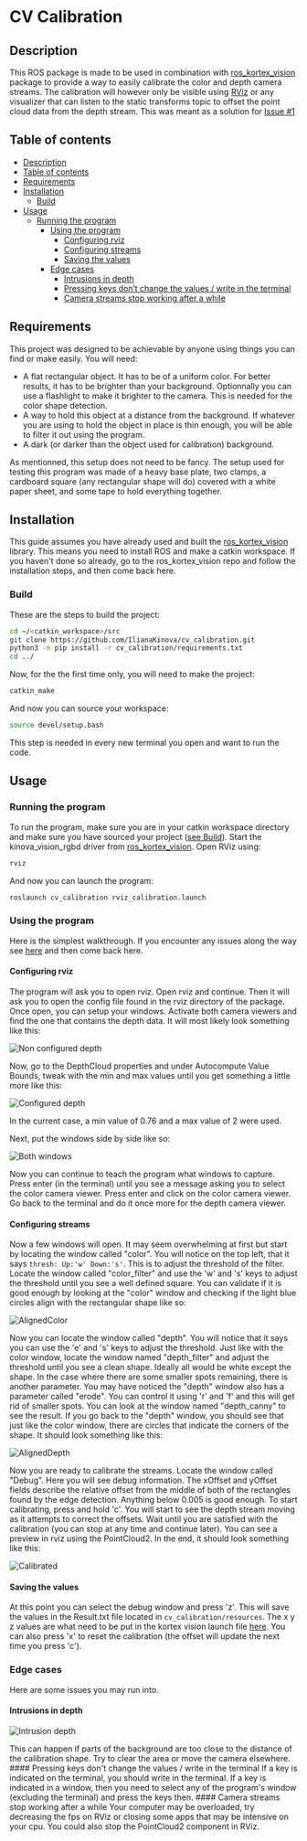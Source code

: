 # CV Calibration
<a id="md-description" name="description"></a>
## Description
This ROS package is made to be used in combination with [ros_kortex_vision](https://github.com/Kinovarobotics/ros_kortex_vision) package to provide a way to easily calibrate the color and depth camera streams. The calibration will however only be visible using [RViz](http://wiki.ros.org/rviz) or any visualizer that can listen to the static transforms topic to offset the point cloud data from the depth stream.
This was meant as a solution for [Issue #1](https://github.com/Kinovarobotics/ros_kortex_vision/issues/1)

<a id="md-description" name="contents"></a>
## Table of contents
- [Description](#description)
- [Table of contents](#contents)
- [Requirements](#Requirements)
- [Installation](#Installation)
    - [Build](#Build)
- [Usage](#Usage)
    - [Running the program](#run)
        - [Using the program](#use)
            - [Configuring rviz](#conf-rviz)
            - [Configuring streams](#conf-streams)
            - [Saving the values](#save)
        - [Edge cases](#edgecases)
            - [Intrusions in depth](#intrusions)
            - [Pressing keys don’t change the values / write in the terminal](#edgekeys)
            - [Camera streams stop working after a while](edgecamstop)


## Requirements
This project was designed to be achievable by anyone using things you can find or make easily.
You will need:
- A flat rectangular object. It has to be of a uniform color. For better results, it has to be brighter than your background. Optionnally you can use a flashlight to make it brighter to the camera. This is needed for the color shape detection.
- A way to hold this object at a distance from the background. If whatever you are using to hold the object in place is thin enough, you will be able to filter it out using the program.
- A dark (or darker than the object used for calibration) background.

As mentionned, this setup does not need to be fancy. The setup used for testing this program was made of a heavy base plate, two clamps, a cardboard square (any rectangular shape will do) covered with a white paper sheet, and some tape to hold everything together.

## Installation
This guide assumes you have already used and built the [ros_kortex_vision](https://github.com/Kinovarobotics/ros_kortex_vision) library. This means you need to install ROS and make a catkin workspace. If you haven't done so already, go to the ros_kortex_vision repo and follow the installation steps, and then come back here.

### Build
These are the steps to build the project:
```sh
cd ~/<catkin_workspace>/src
git clone https://github.com/IlianaKinova/cv_calibration.git
python3 -m pip install -r cv_calibration/requirements.txt
cd ../
```

Now, for the the first time only, you will need to make the project:
```sh
catkin_make
```

And now you can source your workspace:
```sh
source devel/setup.bash
```
This step is needed in every new terminal you open and want to run the code.

## Usage
<a id="md-run" name="run"></a>
### Running the program
To run the program, make sure you are in your catkin workspace directory and make sure you have sourced your project ([see Build](#Build)). Start the kinova_vision_rgbd driver from [ros_kortex_vision](https://github.com/Kinovarobotics/ros_kortex_vision#usage). Open RViz using:
```sh
rviz
```
And now you can launch the program:
```sh
roslaunch cv_calibration rviz_calibration.launch
```

<a id="md-use" name="use"></a>
### Using the program
Here is the simplest walkthrough. If you encounter any issues along the way see [here](#edgecases) and then come back here.
<a id="md-conf-rviz" name="conf-rviz"></a>
#### Configuring rviz
The program will ask you to open rviz. Open rviz and continue.
Then it will ask you to open the config file found in the rviz directory of the package.
Once open, you can setup your windows.
Activate both camera viewers and find the one that contains the depth data. It will most likely look something like this:
<p align="left"> <img alt="Non configured depth" src="resources/NonConfiguredDepth.png" title="Non configured depth"/> </p>

Now, go to the DepthCloud properties and under Autocompute Value Bounds, tweak with the min and max values until you get something a little more like this:
<p align="left"> <img alt="Configured depth" src="resources/ConfiguredDepth.png" title="Configured depth"/> </p>
In the current case, a min value of 0.76 and a max value of 2 were used.

Next, put the windows side by side like so:
<p align="left"> <img alt="Both windows" src="resources/BothWindows.png" title="Both windows"/> </p>
Now you can continue to teach the program what windows to capture.
Press enter (in the terminal) until you see a message asking you to select the color camera viewer. Press enter and click on the color camera viewer. Go back to the terminal and do it once more for the depth camera viewer.

<a id="md-conf-streams" name="conf-streams"></a>
#### Configuring streams
Now a few windows will open. It may seem overwhelming at first but start by locating the window called "color". You will notice on the top left, that it says `thresh: Up:'w' Down:'s'`. This is to adjust the threshold of the filter. Locate the window called "color_filter" and use the 'w' and 's' keys to adjust the threshold until you see a well defined square. You can validate if it is good enough by looking at the "color" window and checking if the light blue circles align with the rectangular shape like so:
<p align="left"> <img alt="AlignedColor" src="resources/AlignedColor.png" title="AlignedColor"/> </p>

Now you can locate the window called "depth". You will notice that it says you can use the 'e' and 's' keys to adjust the threshold. Just like with the color window, locate the window named "depth_filter" and adjust the threshold until you see a clean shape. Ideally all would be white except the shape. In the case where there are some smaller spots remaining, there is another parameter. You may have noticed the "depth" window also has a parameter called "erode". You can control it using 'r' and 'f' and this will get rid of smaller spots. You can look at the window named "depth_canny" to see the result. If you go back to the "depth" window, you should see that just like the color window, there are circles that indicate the corners of the shape. It should look something like this:
<p align="left"> <img alt="AlignedDepth" src="resources/AlignedDepth.png" title="AlignedDepth"/> </p>

Now you are ready to calibrate the streams. Locate the window called "Debug". Here you will see debug information. The xOffset and yOffset fields describe the relative offset from the middle of both of the rectangles found by the edge detection. Anything below 0.005 is good enough.
To start calibrating, press and hold 'c'. You will start to see the depth stream moving as it attempts to correct the offsets. Wait until you are satisfied with the calibration (you can stop at any time and continue later). You can see a preview in rviz using the PointCloud2. In the end, it should look something like this:
<p align="left"> <img alt="Calibrated" src="resources/Calibrated.png" title="Calibrated"/> </p>

<a id="md-save" name="save"></a>
#### Saving the values
At this point you can select the debug window and press 'z'. This will save the values in the Result.txt file located in `cv_calibration/resources`. The x y z values are what need to be put in the kortex vision launch file
[here](https://github.com/Kinovarobotics/ros_kortex_vision/blob/fb76366262c90cf735321ca81b005ee8171af487/launch/kinova_vision_rgbd.launch#L97).
You can also press 'x' to reset the calibration (the offset will update the next time you press 'c').

<a id="md-edgecases" name="edgecases"></a>
### Edge cases
Here are some issues you may run into.
<a id="md-intrusions" name="intrusions"></a>
#### Intrusions in depth
<p align="left"> <img alt="Intrusion depth" src="resources/IntrusionDepth.png" title="Intrusion depth"/> </p>
This can happen if parts of the background are too close to the distance of the calibration shape. Try to clear the area or move the camera elsewhere.
<a id="md-edgekeys" name="edgekeys"></a>
#### Pressing keys don't change the values / write in the terminal
If a key is indicated on the terminal, you should write in the terminal. If a key is indicated in a window, then you need to select any of the program's window (excluding the terminal) and press the keys then.
<a id="md-edgecamstop" name="edgecamstop"></a>
#### Camera streams stop working after a while
Your computer may be overloaded, try decreasing the fps on RViz or closing some apps that may be intensive on your cpu. You could also stop the PointCloud2 component in RViz.
